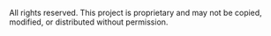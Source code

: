 All rights reserved.
This project is proprietary and may not be copied, modified, or distributed without permission.

